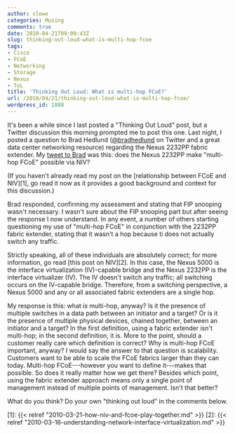 ```yaml
---
author: slowe
categories: Musing
comments: true
date: 2010-04-21T09:09:43Z
slug: thinking-out-loud-what-is-multi-hop-fcoe
tags:
- Cisco
- FCoE
- Networking
- Storage
- Nexus
- ToL
title: 'Thinking Out Loud: What is multi-hop FCoE?'
url: /2010/04/21/thinking-out-loud-what-is-multi-hop-fcoe/
wordpress_id: 1888
---
```


It's been a while since I last posted a "Thinking Out Loud" post, but a Twitter discussion this morning prompted me to post this one. Last night, I posted a question to Brad Hedlund ([@bradhedlund](http://twitter.com/bradhedlund) on Twitter and a great data center networking resource) regarding the Nexus 2232PP fabric extender. My [tweet to Brad](http://twitter.com/scott_lowe/statuses/12555532959) was this: does the Nexus 2232PP make "multi-hop FCoE" possible via NIV?

(If you haven't already read my post on the [relationship between FCoE and NIV][1], go read it now as it provides a good background and context for this discussion.)

Brad responded, confirming my assessment and stating that FIP snooping wasn't necessary. I wasn't sure about the FIP snooping part but after seeing the response I now understand. In any event, a number of others starting questioning my use of "multi-hop FCoE" in conjunction with the 2232PP fabric extender, stating that it wasn't a hop because ti does not actually switch any traffic.

Strictly speaking, all of these individuals are absolutely correct; for more information, go read [this post on NIV][2]. In this case, the Nexus 5000 is the interface virtualization (IV)-capable bridge and the Nexus 2232PP is the interface virtualizer (IV). The IV doesn't switch any traffic; all switching occurs on the IV-capable bridge. Therefore, from a switching perspective, a Nexus 5000 and any or all associated fabric extenders are a single hop.

My response is this: what _is_ multi-hop, anyway? Is it the presence of multiple switches in a data path between an initiator and a target? Or is it the presence of multiple physical devices, chained together, between an initiator and a target? In the first definition, using a fabric extender isn't multi-hop; in the second definition, it is. More to the point, should a customer really care which definition is correct? Why is multi-hop FCoE important, anyway? I would say the answer to that question is scalability. Customers want to be able to scale the FCoE fabrics larger than they can today. Multi-hop FCoE---however you want to define it---makes that possible. So does it really matter how we get there? Besides which point, using the fabric extender approach means only a single point of management instead of multiple points of management. Isn't that better?

What do you think? Do your own "thinking out loud" in the comments below.

[1]: {{< relref "2010-03-21-how-niv-and-fcoe-play-together.md" >}}
[2]: {{< relref "2010-03-16-understanding-network-interface-virtualization.md" >}}
